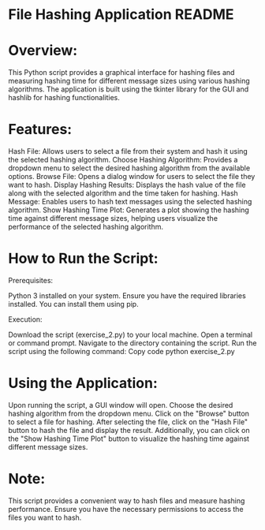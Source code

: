 # File Hashing Application README

# Overview:
This Python script provides a graphical interface for hashing files and measuring hashing time for different message sizes using various hashing algorithms. The application is built using the tkinter library for the GUI and hashlib for hashing functionalities.

# Features:
Hash File: Allows users to select a file from their system and hash it using the selected hashing algorithm.
Choose Hashing Algorithm: Provides a dropdown menu to select the desired hashing algorithm from the available options.
Browse File: Opens a dialog window for users to select the file they want to hash.
Display Hashing Results: Displays the hash value of the file along with the selected algorithm and the time taken for hashing.
Hash Message: Enables users to hash text messages using the selected hashing algorithm.
Show Hashing Time Plot: Generates a plot showing the hashing time against different message sizes, helping users visualize the performance of the selected hashing algorithm.

# How to Run the Script:
Prerequisites:

Python 3 installed on your system.
Ensure you have the required libraries installed. You can install them using pip.

Execution:

Download the script (exercise_2.py) to your local machine.
Open a terminal or command prompt.
Navigate to the directory containing the script.
Run the script using the following command:
Copy code
python exercise_2.py

# Using the Application:
Upon running the script, a GUI window will open.
Choose the desired hashing algorithm from the dropdown menu.
Click on the "Browse" button to select a file for hashing.
After selecting the file, click on the "Hash File" button to hash the file and display the result.
Additionally, you can click on the "Show Hashing Time Plot" button to visualize the hashing time against different message sizes.

# Note:
This script provides a convenient way to hash files and measure hashing performance. Ensure you have the necessary permissions to access the files you want to hash.
